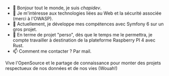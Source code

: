 - 👋 Bonjour tout le monde, je suis *chapidev*.
- 👀 Je m'intéresse aux technologies liées au Web et la sécurité associée (merci à l'OWASP).
- 🌱 Actuellement, je développe mes compétences avec Symfony 6 sur un gros projet.
- 💞️ En terme de projet "perso", dès que le temps me le permettra, je compte travailler à destination de la plateforme Raspberry PI 4 avec Rust.
- 📫 Comment me contacter ? Par mail.

Vive l'OpenSource et le partage de connaissance pour monter des projets respectueux de nos données et de nos vies (Wouah!)
